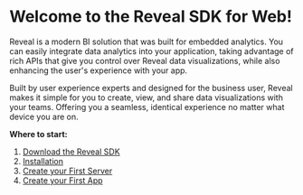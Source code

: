 # Welcome to the Reveal SDK for Web!

Reveal is a modern BI solution that was built for embedded analytics. You can easily integrate data analytics into your application, taking advantage of rich APIs that give you control over Reveal data visualizations, while also enhancing the user's experience with your app.

Built by user experience experts and designed for the business user, Reveal makes it simple for you to create, view, and share data visualizations with your teams. Offering you a seamless, identical experience no matter what device you are on.

**Where to start:**
1. [Download the Reveal SDK](https://www.revealbi.io/download-sdk)
2. [Installation](installation.md)
3. [Create your First Server](getting-started-server.md)
4. [Create your First App](getting-started-javascript.md)
